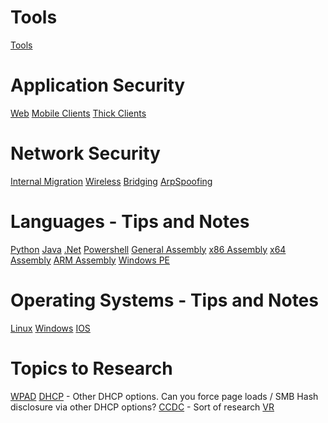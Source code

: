 <!-- TITLE: Tilver's Musings -->
<!-- SUBTITLE: A Way for Tilver to Organize his thoughts -->

# Tools
[Tools](/tools)
# Application Security
[Web](/webapps)
[Mobile Clients](/mobile)
[Thick Clients](/thick-clients)

# Network Security
[Internal Migration](/internalmigration)
[Wireless](/wireless)
[Bridging](/bridging)
[ArpSpoofing](/arpspoofing)

# Languages - Tips and Notes
[Python](/python)
[Java](/java)
[.Net](/dotnet)
[Powershell](/powershell)
[General Assembly](/asm)
[x86 Assembly](/x86-asm)
[x64 Assembly](/x64-asm)
[ARM Assembly](/arm-asm)
[Windows PE](/windows-pe)

# Operating Systems - Tips and Notes
[Linux](/linux)
[Windows](/windows)
[IOS](/ios)

# Topics to Research
[WPAD](/wpad)
[DHCP](/dhcp) - Other DHCP options.  Can you force page loads / SMB Hash disclosure via other DHCP options?
[CCDC](/ccdc) - Sort of research
[VR](/vr)